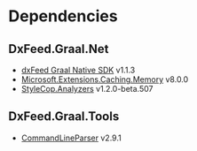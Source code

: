 # Dependencies

## DxFeed.Graal.Net

- [dxFeed Graal Native SDK](https://github.com/dxFeed/dxfeed-graal-native-sdk) v1.1.3
- [Microsoft.Extensions.Caching.Memory](https://www.nuget.org/packages/Microsoft.Extensions.Caching.Memory) v8.0.0
- [StyleCop.Analyzers](https://www.nuget.org/packages/StyleCop.Analyzers) v1.2.0-beta.507

## DxFeed.Graal.Tools

- [CommandLineParser](https://www.nuget.org/packages/CommandLineParser) v2.9.1
